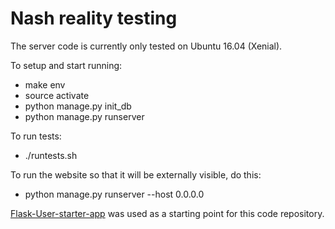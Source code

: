 # Nash reality testing

The server code is currently only tested on Ubuntu 16.04 (Xenial).

To setup and start running:
* make env
* source activate
* python manage.py init_db
* python manage.py runserver

To run tests:
* ./runtests.sh

To run the website so that it will be externally visible, do this:
* python manage.py runserver --host 0.0.0.0


[Flask-User-starter-app](https://github.com/lingthio/Flask-User-starter-app) was used as a starting point for this code repository.


